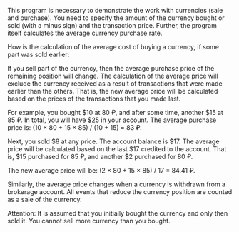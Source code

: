 This program is necessary to demonstrate the work with currencies (sale and purchase). You need to specify the amount of the currency bought or sold (with a minus sign) and the transaction price. Further, the program itself calculates the average currency purchase rate.

How is the calculation of the average cost of buying a currency, if some part was sold earlier:

If you sell part of the currency, then the average purchase price of the remaining position will change. The calculation of the average price will exclude the currency received as a result of transactions that were made earlier than the others. That is, the new average price will be calculated based on the prices of the transactions that you made last.

For example, you bought $10 at 80 ₽, and after some time, another $15 at 85 ₽. In total, you will have $25 in your account. The average purchase price is: (10 × 80 + 15 × 85) / (10 + 15) = 83 ₽.

Next, you sold $8 at any price. The account balance is $17. The average price will be calculated based on the last $17 credited to the account. That is, $15 purchased for 85 ₽, and another $2 purchased for 80 ₽.

The new average price will be: (2 × 80 + 15 × 85) / 17 = 84.41 ₽.

Similarly, the average price changes when a currency is withdrawn from a brokerage account. All events that reduce the currency position are counted as a sale of the currency.

Attention: It is assumed that you initially bought the currency and only then sold it. You cannot sell more currency than you bought.